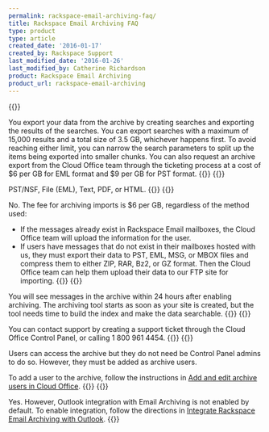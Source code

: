 ```yaml
---
permalink: rackspace-email-archiving-faq/
title: Rackspace Email Archiving FAQ
type: product
type: article
created_date: '2016-01-17'
created_by: Rackspace Support
last_modified_date: '2016-01-26'
last_modified_by: Catherine Richardson
product: Rackspace Email Archiving
product_url: rackspace-email-archiving
---
```



{{<accordion title="Is there a limit on how much data I can export from my email archive?" col="in" href="accordion1">}}

You export your data from the archive by creating searches and exporting
the results of the searches. You can export searches with a maximum of
15,000 results and a total size of 3.5 GB, whichever happens first. To
avoid reaching either limit, you can narrow the search parameters to
split up the items being exported into smaller chunks. You can also
request an archive export from the Cloud Office team through the
ticketing process at a cost of \$6 per GB for EML format and \$9 per GB
for PST format.
{{</accordion>}}
{{<accordion title="What filetypes can I export as an output?" col="in" href="accordion2">}}

PST/NSF, File (EML), Text, PDF, or HTML.
{{</accordion>}}
{{<accordion title="Are existing messages in my users' mailboxes added to the archive automatically?" col="in" href="accordion3">}}

No. The fee for archiving imports is \$6 per GB, regardless of the
method used:

-   If the messages already exist in Rackspace Email mailboxes, the
    Cloud Office team will upload the information for the user.
-   If users have messages that do not exist in their mailboxes hosted
    with us, they must export their data to PST, EML, MSG, or MBOX files
    and compress them to either ZIP, RAR, Bz2, or GZ format. Then the
    Cloud Office team can help them upload their data to our FTP site
    for importing.
{{</accordion>}}
{{<accordion title="I've turned on archiving. When will I see messages in the archive?" col="in" href="accordion4">}}

You will see messages in the archive within 24 hours after enabling
archiving. The archiving tool starts as soon as your site is created,
but the tool needs time to build the index and make the data searchable.
{{</accordion>}}
{{<accordion title="The control panel shows that archiving is off, but I never turned it off. What do I do?" col="in" href="accordion5">}}

You can contact support by creating a support ticket through the Cloud
Office Control Panel, or calling 1 800 961 4454.
{{</accordion>}}
{{<accordion title="Can my users access the archive? Do they need to be Control Panel admins?" col="in" href="accordion6">}}

Users can access the archive but they do not need be Control Panel
admins to do so. However, they must be added as archive users.

To add a user to the archive, follow the instructions in [Add and edit
archive users in Cloud
Office](/support/how-to/add-and-edit-archive-users-in-cloud-office).
{{</accordion>}}
{{<accordion title="Does email archiving integrate with Outlook?" col="in" href="accordion7">}}

Yes. However, Outlook integration with Email Archiving is not enabled by
default. To enable integration, follow the directions in [Integrate
Rackspace Email Archiving with
Outlook](/support/how-to/integrate-rackspace-email-archiving-with-outlook).
{{</accordion>}}

